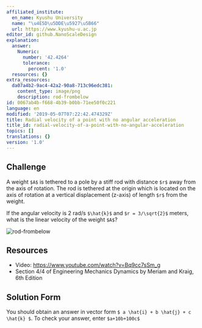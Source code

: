 ```yaml
---
affiliated_institute:
  en_name: Kyushu University
  name: "\u4E5D\u5DDE\u5927\u5B66"
  url: https://www.kyushu-u.ac.jp
editor_id: github.NanoScaleDesign
explanation:
  answer:
    Numeric:
      number: '42.4264'
      tolerance:
        percent: '1.0'
  resources: {}
extra_resources:
  da07a4b2-9ac4-42a2-90a8-713c96edc381:
    content_type: image/png
    description: rod-frombelow
id: 0067ab4b-f668-4b39-b0bb-71ee50f0c221
language: en
modified: '2019-05-07T07:22:42.474329Z'
title: Radial velocity of a point with no angular acceleration
title_id: radial-velocity-of-a-point-with-no-angular-acceleration
topics: []
translations: {}
version: '1.0'
---
```


## Challenge
A weight `$A$` is tethered to a pole by a stiff rod with distance `$r$` away from the axis of rotation. The rod is tethered at the origin which is located on the axis of rotation at a vertical displacement (z-axis) of length `$r$` from the weight.

If the angular velocity is 2 rad/s `$\hat{k}$` and `$r = 3/\sqrt{2}$` meters, what is the linear velocity of the weight `$A$`?

![rod-frombelow](/api/v0/teachers/github.NanoScaleDesign/resources/public/da07a4b2-9ac4-42a2-90a8-713c96edc381.png/da07a4b2-9ac4-42a2-90a8-713c96edc381.png)

## Resources
- Video: https://www.youtube.com/watch?v=Bq9cc7sSm_g
- Section 4/4 of Engineering Mechanics Dynamics by Meriam and Kraig, 6th Edition


## Solution Form
You should obtain an answer in vector form `$ a \hat{i} + b \hat{j} + c \hat{k} $`.
To check your answer, enter `$a+10b+100c$`
